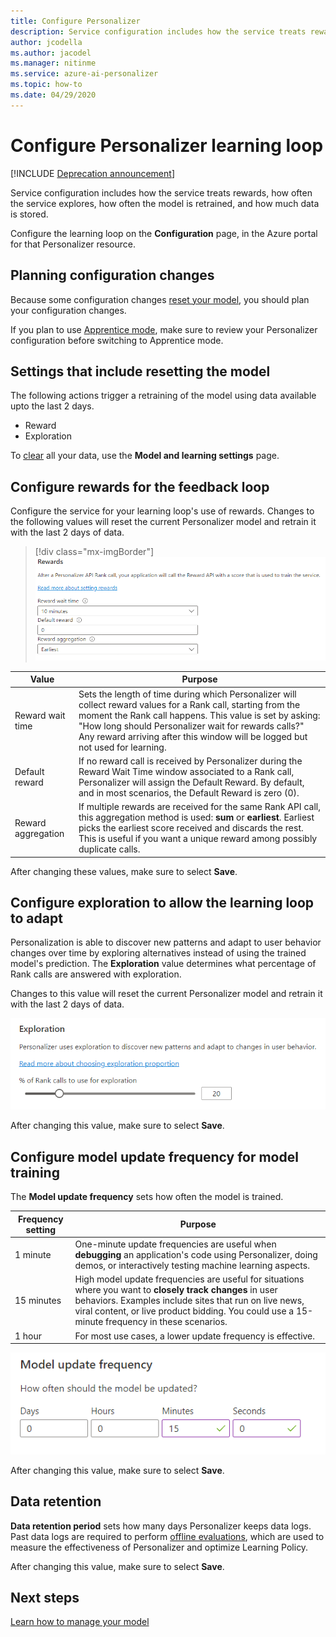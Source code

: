 ```yaml
---
title: Configure Personalizer
description: Service configuration includes how the service treats rewards, how often the service explores, how often the model is retrained, and how much data is stored.
author: jcodella
ms.author: jacodel
ms.manager: nitinme
ms.service: azure-ai-personalizer
ms.topic: how-to
ms.date: 04/29/2020
---
```


# Configure Personalizer learning loop

[!INCLUDE [Deprecation announcement](/includes/deprecation.md)]

Service configuration includes how the service treats rewards, how often the service explores, how often the model is retrained, and how much data is stored.

Configure the learning loop on the **Configuration** page, in the Azure portal for that Personalizer resource.

<a name="configure-service-settings-in-the-azure-portal"></a>
<a name="configure-reward-settings-for-the-feedback-loop-based-on-use-case"></a>

## Planning configuration changes

Because some configuration changes [reset your model](#settings-that-include-resetting-the-model), you should plan your configuration changes.

If you plan to use [Apprentice mode](concept-apprentice-mode.md), make sure to review your Personalizer configuration before switching to Apprentice mode.

<a name="clear-data-for-your-learning-loop"></a>

## Settings that include resetting the model

The following actions trigger a retraining of the model using data available upto the last 2 days.

* Reward
* Exploration

To [clear](how-to-manage-model.md) all your data, use the **Model and learning settings** page.

## Configure rewards for the feedback loop

Configure the service for your learning loop's use of rewards. Changes to the following values will reset the current Personalizer model and retrain it with the last 2 days of data.

> [!div class="mx-imgBorder"]
> ![Configure the reward values for the feedback loop](media/settings/configure-model-reward-settings.png)

|Value|Purpose|
|--|--|
|Reward wait time|​Sets the length of time during which Personalizer will collect reward values for a Rank call, starting from the moment the Rank call happens. This value is set by asking: "How long should Personalizer wait for rewards calls?" Any reward arriving after this window will be logged but not used for learning.|
|Default reward|If no reward call is received by Personalizer during the Reward Wait Time window associated to a Rank call, Personalizer will assign the Default Reward. By default, and in most scenarios, the Default Reward is zero (0).|
|Reward aggregation|If multiple rewards are received for the same Rank API call, this aggregation method is used: **sum** or **earliest**. Earliest picks the earliest score received and discards the rest. This is useful if you want a unique reward among possibly duplicate calls. |

After changing these values, make sure to select **Save**.

## Configure exploration to allow the learning loop to adapt

Personalization is able to discover new patterns and adapt to user behavior changes over time by exploring alternatives instead of using the trained model's prediction. The **Exploration** value determines what percentage of Rank calls are answered with exploration.

Changes to this value will reset the current Personalizer model and retrain it with the last 2 days of data.

![The exploration value determines what percentage of Rank calls are answered with exploration](media/settings/configure-exploration-setting.png)

After changing this value, make sure to select **Save**.

<a name="model-update-frequency"></a>

## Configure model update frequency for model training

The **Model update frequency** sets how often the model is trained.

|Frequency setting|Purpose|
|--|--|
|1 minute|One-minute update frequencies are useful when **debugging** an application's code using Personalizer, doing demos, or interactively testing machine learning aspects.|
|15 minutes|High model update frequencies are useful for situations where you want to **closely track changes** in user behaviors. Examples include sites that run on live news, viral content, or live product bidding. You could use a 15-minute frequency in these scenarios. |
|1 hour|For most use cases, a lower update frequency is effective.|

![Model update frequency sets how often a new Personalizer model is retrained.](media/settings/configure-model-update-frequency-settings-15-minutes.png)

After changing this value, make sure to select **Save**.

## Data retention

**Data retention period** sets how many days Personalizer keeps data logs. Past data logs are required to perform [offline evaluations](concepts-offline-evaluation.md), which are used to measure the effectiveness of Personalizer and optimize Learning Policy.

After changing this value, make sure to select **Save**.



## Next steps

[Learn how to manage your model](how-to-manage-model.md)
